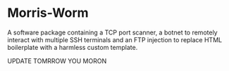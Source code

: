 # Morris-Worm

A software package containing a TCP port scanner, a botnet to remotely interact with multiple SSH terminals and an FTP injection to replace HTML boilerplate with a harmless custom template.

UPDATE TOMRROW YOU MORON
